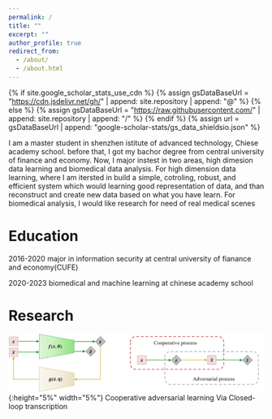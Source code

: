 ```yaml
---
permalink: /
title: ""
excerpt: ""
author_profile: true
redirect_from: 
  - /about/
  - /about.html
---
```


{% if site.google_scholar_stats_use_cdn %}
{% assign gsDataBaseUrl = "https://cdn.jsdelivr.net/gh/" | append: site.repository | append: "@" %}
{% else %}
{% assign gsDataBaseUrl = "https://raw.githubusercontent.com/" | append: site.repository | append: "/" %}
{% endif %}
{% assign url = gsDataBaseUrl | append: "google-scholar-stats/gs_data_shieldsio.json" %}

<span class='anchor' id='about-me'></span>

I am a master student in shenzhen istitute of advanced technology, Chiese academy school. before that, I got my bachor degree from central university of finance and economy. 
Now, I major instest in two areas, high dimesion data learning and biomedical data analysis.
For high dimension data learning, where I am itersted in build a simple, cotroling, robust, and efficient system which would learning good representation of data, and than reconstruct and create new data based on what you have learn.
For biomedical analysis, I would like research for need of real medical scenes



# Education
2016-2020 major in information security at central university of fianance and economy(CUFE)


2020-2023 biomedical and machine learning at chinese academy school


# Research
![avatar](../images/CTRL12.jpg){:height="5%" width="5%"}       Cooperative adversarial learning Via Closed-loop transcription


